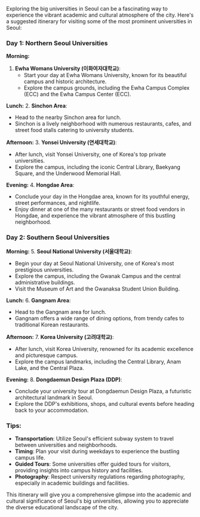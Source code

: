 Exploring the big universities in Seoul can be a fascinating way to experience the vibrant academic and cultural atmosphere of the city. Here's a suggested itinerary for visiting some of the most prominent universities in Seoul:

### Day 1: Northern Seoul Universities

**Morning:**
1. **Ewha Womans University (이화여자대학교)**:
   - Start your day at Ewha Womans University, known for its beautiful campus and historic architecture.
   - Explore the campus grounds, including the Ewha Campus Complex (ECC) and the Ewha Campus Center (ECC).

**Lunch:**
2. **Sinchon Area**:
   - Head to the nearby Sinchon area for lunch.
   - Sinchon is a lively neighborhood with numerous restaurants, cafes, and street food stalls catering to university students.

**Afternoon:**
3. **Yonsei University (연세대학교)**:
   - After lunch, visit Yonsei University, one of Korea's top private universities.
   - Explore the campus, including the iconic Central Library, Baekyang Square, and the Underwood Memorial Hall.

**Evening:**
4. **Hongdae Area**:
   - Conclude your day in the Hongdae area, known for its youthful energy, street performances, and nightlife.
   - Enjoy dinner at one of the many restaurants or street food vendors in Hongdae, and experience the vibrant atmosphere of this bustling neighborhood.

### Day 2: Southern Seoul Universities

**Morning:**
5. **Seoul National University (서울대학교)**:
   - Begin your day at Seoul National University, one of Korea's most prestigious universities.
   - Explore the campus, including the Gwanak Campus and the central administrative buildings.
   - Visit the Museum of Art and the Gwanaksa Student Union Building.

**Lunch:**
6. **Gangnam Area**:
   - Head to the Gangnam area for lunch.
   - Gangnam offers a wide range of dining options, from trendy cafes to traditional Korean restaurants.

**Afternoon:**
7. **Korea University (고려대학교)**:
   - After lunch, visit Korea University, renowned for its academic excellence and picturesque campus.
   - Explore the campus landmarks, including the Central Library, Anam Lake, and the Central Plaza.

**Evening:**
8. **Dongdaemun Design Plaza (DDP)**:
   - Conclude your university tour at Dongdaemun Design Plaza, a futuristic architectural landmark in Seoul.
   - Explore the DDP's exhibitions, shops, and cultural events before heading back to your accommodation.

### Tips:
- **Transportation**: Utilize Seoul's efficient subway system to travel between universities and neighborhoods.
- **Timing**: Plan your visit during weekdays to experience the bustling campus life.
- **Guided Tours**: Some universities offer guided tours for visitors, providing insights into campus history and facilities.
- **Photography**: Respect university regulations regarding photography, especially in academic buildings and facilities.

This itinerary will give you a comprehensive glimpse into the academic and cultural significance of Seoul's big universities, allowing you to appreciate the diverse educational landscape of the city.
